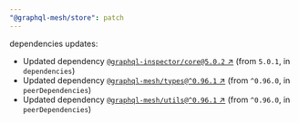 ```yaml
---
"@graphql-mesh/store": patch
---
```

dependencies updates:
  - Updated dependency [`@graphql-inspector/core@5.0.2` ↗︎](https://www.npmjs.com/package/@graphql-inspector/core/v/5.0.2) (from `5.0.1`, in `dependencies`)
  - Updated dependency [`@graphql-mesh/types@^0.96.1` ↗︎](https://www.npmjs.com/package/@graphql-mesh/types/v/0.96.1) (from `^0.96.0`, in `peerDependencies`)
  - Updated dependency [`@graphql-mesh/utils@^0.96.1` ↗︎](https://www.npmjs.com/package/@graphql-mesh/utils/v/0.96.1) (from `^0.96.0`, in `peerDependencies`)
